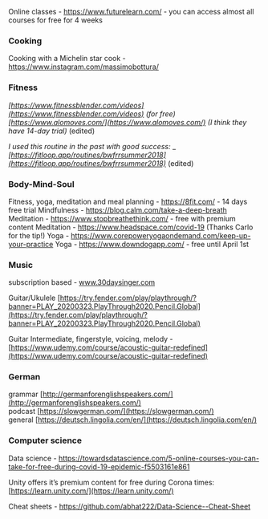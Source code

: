 Online classes - https://www.futurelearn.com/ - you can access almost all courses for free for 4 weeks

### Cooking

Cooking with a Michelin star cook - https://www.instagram.com/massimobottura/

### Fitness
_[https://www.fitnessblender.com/videos](https://www.fitnessblender.com/videos)_ _(for free)_  
_[https://www.alomoves.com/](https://www.alomoves.com/)_ _(I think they have 14-day trial)_ (edited)

_I used this routine in the past with good success:_ _ _[https://fitloop.app/routines/bwfrrsummer2018](https://fitloop.app/routines/bwfrrsummer2018)_ (edited)

### Body-Mind-Soul

Fitness, yoga, meditation and meal planning - https://8fit.com/ - 14 days free trial
Mindfulness - https://blog.calm.com/take-a-deep-breath
Meditation - https://www.stopbreathethink.com/ - free with premium content
Meditation - https://www.headspace.com/covid-19  (Thanks Carlo for the tip!)
Yoga - https://www.corepoweryogaondemand.com/keep-up-your-practice
Yoga - https://www.downdogapp.com/ - free until April 1st

### Music

subscription based - www.30daysinger.com

Guitar/Ukulele [https://try.fender.com/play/playthrough/?banner=PLAY_20200323.PlayThrough2020.Pencil.Global](https://try.fender.com/play/playthrough/?banner=PLAY_20200323.PlayThrough2020.Pencil.Global)

Guitar Intermediate, fingerstyle, voicing, melody - [https://www.udemy.com/course/acoustic-guitar-redefined](https://www.udemy.com/course/acoustic-guitar-redefined)


### German
grammar [http://germanforenglishspeakers.com/](http://germanforenglishspeakers.com/)  
podcast [https://slowgerman.com/](https://slowgerman.com/)  
general [https://deutsch.lingolia.com/en/](https://deutsch.lingolia.com/en/)

### Computer science
Data science - https://towardsdatascience.com/5-online-courses-you-can-take-for-free-during-covid-19-epidemic-f5503161e861

Unity offers it’s premium content for free during Corona times: [https://learn.unity.com/](https://learn.unity.com/)

Cheat sheets - https://github.com/abhat222/Data-Science--Cheat-Sheet
